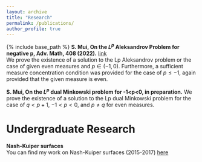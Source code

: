 ```yaml
---
layout: archive
title: "Research"
permalink: /publications/
author_profile: true
---
```

{% include base_path %}
**S. Mui, On the $L^{p}$ Aleksandrov Problem for negative p, Adv. Math, 408 (2022).** [link](https://www.sciencedirect.com/science/article/pii/S0001870822003905)<br>
We prove the existence of a solution to the Lp Aleksandrov problem or the case of given even measures and $p ∈ (−1, 0)$. Furthermore, a sufficient measure concentration condition was provided for the case of $p ≤ −1$, again provided that the given measure is even.

**S. Mui, On the $L^{p}$ dual Minkowski problem for -1<p<0, in preparation.** 
We prove the existence of a solution to the Lp dual Minkowski problem for the case of $q<p+1$, $-1<p<0$, and $p \neq q$ for even measures.

# Undergraduate Research
  
**Nash-Kuiper surfaces**<br>
You can find my work on Nash-Kuiper surfaces (2015-2017) [here](https://megl.science.gmu.edu/)
